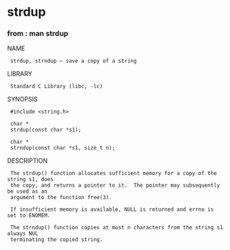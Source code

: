 # strdup

### from : man strdup

NAME

     strdup, strndup – save a copy of a string

LIBRARY

     Standard C Library (libc, -lc)

SYNOPSIS

     #include <string.h>

     char *
     strdup(const char *s1);

     char *
     strndup(const char *s1, size_t n);

DESCRIPTION

     The strdup() function allocates sufficient memory for a copy of the string s1, does
     the copy, and returns a pointer to it.  The pointer may subsequently be used as an
     argument to the function free(3).

     If insufficient memory is available, NULL is returned and errno is set to ENOMEM.

     The strndup() function copies at most n characters from the string s1 always NUL
     terminating the copied string.

